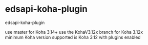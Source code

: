 edsapi-koha-plugin
==================

edsapi-koha-plugin

use master  for Koha 3.14+
use the KohaV3.12x branch for Koha 3.12x
minimum Koha version supported is Koha 3.12 with plugins enabled

